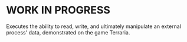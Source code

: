 # WORK IN PROGRESS
Executes the ability to read, write, and ultimately manipulate an external process' data, demonstrated on the game Terraria.
